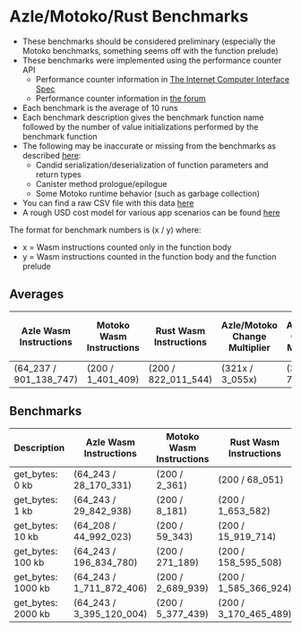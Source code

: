 # Azle/Motoko/Rust Benchmarks

-   These benchmarks should be considered preliminary (especially the Motoko benchmarks, something seems off with the function prelude)
-   These benchmarks were implemented using the performance counter API
    -   Performance counter information in [The Internet Computer Interface Spec](https://internetcomputer.org/docs/current/references/ic-interface-spec/#system-api-imports)
    -   Performance counter information in [the forum](https://forum.dfinity.org/t/introducing-performance-counter-on-the-internet-computer/14027)
-   Each benchmark is the average of 10 runs
-   Each benchmark description gives the benchmark function name followed by the number of value initializations performed by the benchmark function
-   The following may be inaccurate or missing from the benchmarks as described [here](https://forum.dfinity.org/t/introducing-performance-counter-on-the-internet-computer/14027):
    -   Candid serialization/deserialization of function parameters and return types
    -   Canister method prologue/epilogue
    -   Some Motoko runtime behavior (such as garbage collection)
-   You can find a raw CSV file with this data [here](./benchmarks.csv)
-   A rough USD cost model for various app scenarios can be found [here](https://docs.google.com/spreadsheets/d/1PQ53R9hYE1fuMB_z-Bl6dyymm7end7rVJ85TvGEh0BQ)

The format for benchmark numbers is (x / y) where:

-   x = Wasm instructions counted only in the function body
-   y = Wasm instructions counted in the function body and the function prelude

## Averages

| Azle Wasm Instructions | Motoko Wasm Instructions | Rust Wasm Instructions | Azle/Motoko Change Multiplier | Azle/Rust Change Multiplier | Motoko/Azle Change Multiplier | Motoko/Rust Change Multiplier | Average Rust/Azle Change Multiplier | Rust/Motoko Change Multiplier |
| ---------------------- | ------------------------ | ---------------------- | ----------------------------- | --------------------------- | ----------------------------- | ----------------------------- | ----------------------------------- | ----------------------------- |
| (64_237 / 901_138_747) | (200 / 1_401_409)        | (200 / 822_011_544)    | (321x / 3_055x)               | (321x / 74x)                | (-321x / -3_055x)             | (1x / -377x)                  | (-321x / -74x)                      | (1x / 377x)                   |

## Benchmarks

| Description        | Azle Wasm Instructions   | Motoko Wasm Instructions | Rust Wasm Instructions | Azle/Motoko Change Multiplier | Azle/Rust Change Multiplier | Motoko/Azle Change Multiplier | Motoko/Rust Change Multiplier | Rust/Azle Change Multiplier | Rust/Motoko Change Multiplier |
| ------------------ | ------------------------ | ------------------------ | ---------------------- | ----------------------------- | --------------------------- | ----------------------------- | ----------------------------- | --------------------------- | ----------------------------- |
| get_bytes: 0 kb    | (64_243 / 28_170_331)    | (200 / 2_361)            | (200 / 68_051)         | (321x / 11_932x)              | (321x / 417x)               | (-321x / -11_932x)            | (1x / -29x)                   | (-321x / -417x)             | (1x / 29x)                    |
| get_bytes: 1 kb    | (64_243 / 29_842_938)    | (200 / 8_181)            | (200 / 1_653_582)      | (321x / 3_648x)               | (321x / 18x)                | (-321x / -3_648x)             | (1x / -202x)                  | (-321x / -18x)              | (1x / 202x)                   |
| get_bytes: 10 kb   | (64_208 / 44_992_023)    | (200 / 59_343)           | (200 / 15_919_714)     | (321x / 758x)                 | (321x / 3x)                 | (-321x / -758x)               | (1x / -268x)                  | (-321x / -3x)               | (1x / 268x)                   |
| get_bytes: 100 kb  | (64_243 / 196_834_780)   | (200 / 271_189)          | (200 / 158_595_508)    | (321x / 726x)                 | (321x / 1x)                 | (-321x / -726x)               | (1x / -585x)                  | (-321x / -1x)               | (1x / 585x)                   |
| get_bytes: 1000 kb | (64_243 / 1_711_872_406) | (200 / 2_689_939)        | (200 / 1_585_366_924)  | (321x / 636x)                 | (321x / 1x)                 | (-321x / -636x)               | (1x / -589x)                  | (-321x / -1x)               | (1x / 589x)                   |
| get_bytes: 2000 kb | (64_243 / 3_395_120_004) | (200 / 5_377_439)        | (200 / 3_170_465_489)  | (321x / 631x)                 | (321x / 1x)                 | (-321x / -631x)               | (1x / -590x)                  | (-321x / -1x)               | (1x / 590x)                   |
